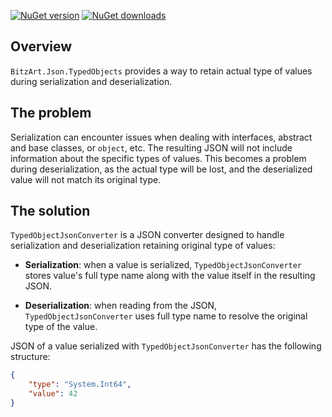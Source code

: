 [![NuGet version](https://img.shields.io/nuget/v/BitzArt.Json.TypedObjects.svg)](https://www.nuget.org/packages/BitzArt.Json.TypedObjects/)
[![NuGet downloads](https://img.shields.io/nuget/dt/BitzArt.Json.TypedObjects.svg)](https://www.nuget.org/packages/BitzArt.Json.TypedObjects/)

## Overview
`BitzArt.Json.TypedObjects` provides a way to retain actual type of values during serialization and deserialization.

## The problem
Serialization can encounter issues when dealing with interfaces, abstract and base classes, or `object`, etc. The resulting JSON will not include information about the specific types of values. This becomes a problem during deserialization, as the actual type will be lost, and the deserialized value will not match its original type.

## The solution
`TypedObjectJsonConverter` is a JSON converter designed to handle serialization and deserialization retaining original type of values:

 - __Serialization__: when a value is serialized, `TypedObjectJsonConverter` stores value's full type name along with the value itself in the resulting JSON.

- __Deserialization__: when reading from the JSON, `TypedObjectJsonConverter` uses full type name to resolve the original type of the value.

JSON of a value serialized with `TypedObjectJsonConverter` has the following structure:

```json
{
	"type": "System.Int64",
	"value": 42
}
``` 
